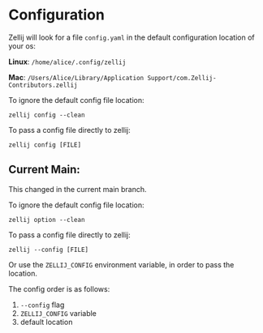 # Configuration

Zellij will look for a file `config.yaml` in the default configuration location of your os:

**Linux**: `/home/alice/.config/zellij`

**Mac**: `/Users/Alice/Library/Application Support/com.Zellij-Contributors.zellij`

To ignore the default config file location:

```
zellij config --clean
```

To pass a config file directly to zellij:

```
zellij config [FILE]
```


## Current Main:

This changed in the current main branch.

To ignore the default config file location:

```
zellij option --clean
```

To pass a config file directly to zellij:

```
zellij --config [FILE]
```

Or use the `ZELLIJ_CONFIG` environment variable,
in order to pass the location.

The config order is as follows:

1. `--config` flag
2. `ZELLIJ_CONFIG` variable
3. default location
